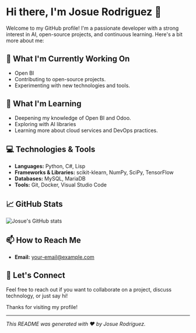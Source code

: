# Hi there, I'm Josue Rodriguez 👋

Welcome to my GitHub profile! I'm a passionate developer with a strong interest in AI, open-source projects, and continuous learning. Here's a bit more about me:

## 🔭 What I'm Currently Working On
- Open BI 
- Contributing to open-source projects.
- Experimenting with new technologies and tools.

## 🌱 What I'm Learning
- Deepening my knowledge of Open BI and Odoo.
- Exploring with AI libraries
- Learning more about cloud services and DevOps practices.

## 💻 Technologies & Tools
- **Languages:** Python, C#, Lisp
- **Frameworks & Libraries:** scikit-klearn, NumPy, SciPy, TensorFlow
- **Databases:** MySQL, MariaDB
- **Tools:** Git, Docker, Visual Studio Code 

## 📈 GitHub Stats
![Josue's GitHub stats](https://github-readme-stats.vercel.app/api?username=josueRdgz&show_icons=true&theme=radical)

## 📫 How to Reach Me
- **Email:** [your-email@example.com](mailto:josuerdgz.ramirez@gmail.com)

## 🤝 Let's Connect
Feel free to reach out if you want to collaborate on a project, discuss technology, or just say hi!

Thanks for visiting my profile!

---

*This README was generated with ❤️ by Josue Rodriguez.*
